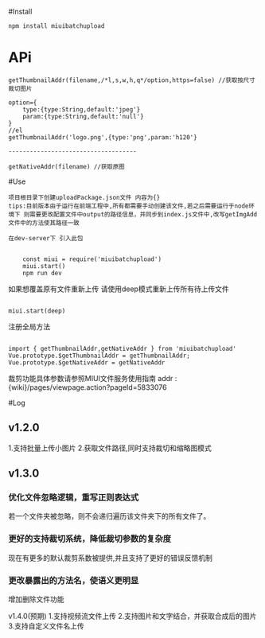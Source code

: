#Install
```
npm install miuibatchupload
```

# APi
```
getThumbnailAddr(filename,/*l,s,w,h,q*/option,https=false) //获取按尺寸裁切图片

option={
    type:{type:String,default:'jpeg'}
    param:{type:String,default:'null'}
}
//el
getThumbnailAddr('logo.png',{type:'png',param:'h120'}

------------------------------------

getNativeAddr(filename) //获取原图

```

#Use

    项目根目录下创建uploadPackage.json文件 内容为{}
    tips:目前版本由于运行在前端工程中,所有都需要手动创建该文件,若之后需要运行于node环境下 则需要更改配置文件中output的路径信息，并同步到index.js文件中,改写getImgAdd文件中的方法使其路径一致

    在dev-server下 引入此包
```

    const miui = require('miuibatchupload')  
    miui.start()
    npm run dev

```
如果想覆盖原有文件重新上传 请使用deep模式重新上传所有待上传文件
```

miui.start(deep)

```
注册全局方法
```

import { getThumbnailAddr,getNativeAddr } from 'miuibatchupload'
Vue.prototype.$getThumbnailAddr = getThumbnailAddr;
Vue.prototype.$getNativeAddr = getNativeAddr

```

裁剪功能具体参数请参照MIUI文件服务使用指南
addr : {wiki}/pages/viewpage.action?pageId=5833076

#Log

## v1.2.0

1.支持批量上传小图片
2.获取文件路径,同时支持裁切和缩略图模式

## v1.3.0
### 优化文件忽略逻辑，重写正则表达式
若一个文件夹被忽略，则不会递归遍历该文件夹下的所有文件了。
### 更好的支持裁切系统，降低裁切参数的复杂度
现在有更多的默认裁剪系数被提供,并且支持了更好的错误反馈机制
### 更改暴露出的方法名，使语义更明显
增加删除文件功能

v1.4.0(预期)
1.支持视频流文件上传
2.支持图片和文字结合，并获取合成后的图片
3.支持自定义文件名上传